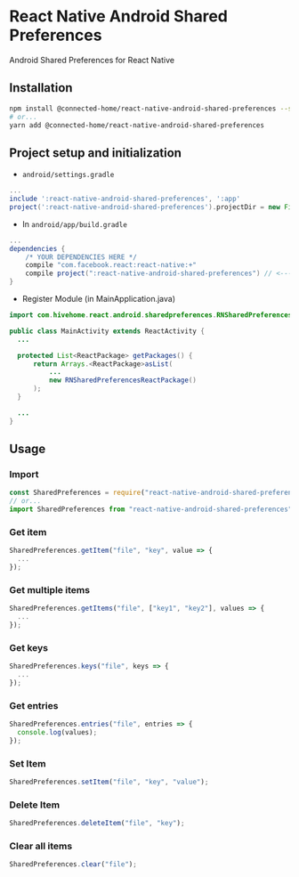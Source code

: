 # React Native Android Shared Preferences

Android Shared Preferences for React Native

## Installation

```bash
npm install @connected-home/react-native-android-shared-preferences --save
# or...
yarn add @connected-home/react-native-android-shared-preferences
```

## Project setup and initialization

- `android/settings.gradle`

```gradle
...
include ':react-native-android-shared-preferences', ':app'
project(':react-native-android-shared-preferences').projectDir = new File(rootProject.projectDir, '../node_modules/@connected-home/react-native-android-shared-preferences/android')
```

- In `android/app/build.gradle`

```gradle
...
dependencies {
    /* YOUR DEPENDENCIES HERE */
    compile "com.facebook.react:react-native:+"
    compile project(":react-native-android-shared-preferences") // <--- add this
}
```

- Register Module (in MainApplication.java)

```java
import com.hivehome.react.android.sharedpreferences.RNSharedPreferencesReactPackage;

public class MainActivity extends ReactActivity {
  ...

  protected List<ReactPackage> getPackages() {
      return Arrays.<ReactPackage>asList(
          ...
          new RNSharedPreferencesReactPackage()
      );
  }

  ...
}
```

## Usage

### Import

```javascript
const SharedPreferences = require("react-native-android-shared-preferences");
// or...
import SharedPreferences from "react-native-android-shared-preferences";
```

### Get item

```javascript
SharedPreferences.getItem("file", "key", value => {
  ...
});
```

### Get multiple items

```javascript
SharedPreferences.getItems("file", ["key1", "key2"], values => {
  ...
});
```

### Get keys

```javascript
SharedPreferences.keys("file", keys => {
  ...
});
```

### Get entries

```javascript
SharedPreferences.entries("file", entries => {
  console.log(values);
});
```

### Set Item

```javascript
SharedPreferences.setItem("file", "key", "value");
```

### Delete Item

```javascript
SharedPreferences.deleteItem("file", "key");
```

### Clear all items

```javascript
SharedPreferences.clear("file");
```
